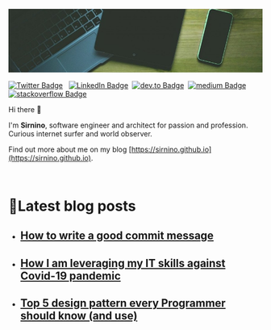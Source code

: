 [![Sirnino's GitHub Banner](./assets/background.jpg)](https://sirnino.github.io)

[![Twitter Badge](https://img.shields.io/badge/Twitter-Profile-informational?style=for-the-badge&logo=twitter&logoColor=white&color=1CA2F1)](https://twitter.com/AntoninoSirchia) &nbsp;
[![LinkedIn Badge](https://img.shields.io/badge/LinkedIn-Profile-informational?style=for-the-badge&logo=linkedin&logoColor=white&color=0D76A8)](https://www.linkedin.com/in/antonino-sirchia-15009062/)&nbsp;
[![dev.to Badge](https://img.shields.io/badge/dev.to-profile-black?&style=for-the-badge&logo=dev-dot-to&logoColor=white)](https://dev.to/sirnino)&nbsp;
[![medium Badge](https://img.shields.io/badge/medium-profile-black?&style=for-the-badge&logo=medium&logoColor=white)](https://medium.com/@sirnino) &nbsp;
[![stackoverflow Badge](https://stackoverflow.com/users/flair/4442344.png?theme=default)](https://stackoverflow.com/users/4442344/sirnino) &nbsp;

Hi there 👋

I'm **Sirnino**, software engineer and architect for passion and profession. Curious internet surfer and world observer.

Find out more about me on my blog [https://sirnino.github.io](https://sirnino.github.io).

&nbsp;
&nbsp;

# 📝Latest blog posts

 - ## [How to write a good commit message](https://sirnino.github.io/posts/how-to-write-a-good-commit-message/)
 - ## [How I am leveraging my IT skills against Covid-19 pandemic](https://sirnino.github.io/posts/how-i-am-leveraging-my-it-skills-against-covid-19-pandemic/)
 - ## [Top 5 design pattern every Programmer should know (and use)](https://sirnino.github.io/posts/top-5-design-pattern-every-programmer-should-know-and-use/)
